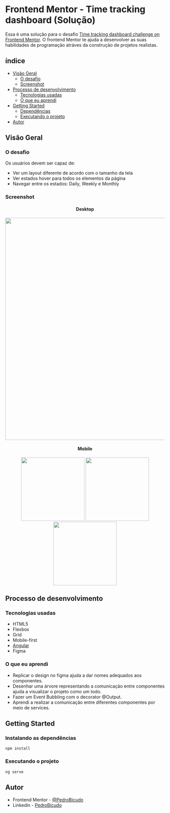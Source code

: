# Frontend Mentor - Time tracking dashboard (Solução)

Essa é uma solução para o desafio [Time tracking dashboard challenge on Frontend Mentor](https://www.frontendmentor.io/challenges/time-tracking-dashboard-UIQ7167Jw).
O frontend Mentor te ajuda a desenvolver as suas habilidades de programação atráves da construção de projetos realistas.

## índice

- [Visão Geral](#visão-geral)
  - [O desafio](#o-desafio)
  - [Screenshot](#screenshot)
- [Processo de desenvolvimento](#processo-de-desenvolvimento)
  - [Tecnologias usadas](#tecnologias-usadas)
  - [O que eu aprendi](#o-que-eu-aprendi)
- [Getting Started](#getting-started)
  - [Dependências](#instalando-as-dependências)
  - [Executando o projeto](#executando-o-projeto)
- [Autor](#autor)

## Visão Geral
### O desafio

Os usuários devem ser capaz de:
- Ver um layout diferente de acordo com o tamanho da tela
- Ver estados hover para todos os elementos da página
- Navegar entre os estados: Daily, Weekly e Monthly

### Screenshot
<div align="center">
  <h4>Desktop</h4>
  <img src="https://user-images.githubusercontent.com/43938917/156823563-bc1c4721-2fe3-4e08-bd88-4ef0e0eecf43.png" width="700"/>
</div>

<div align="center">
  <h4>Mobile</h4>
  <img src="https://user-images.githubusercontent.com/43938917/156824021-861b8e24-cc51-4c16-a921-d46269a4d1ca.png" width="200"/>
  <img src="https://user-images.githubusercontent.com/43938917/156824185-7741544a-d4be-4144-8841-7d54c4010581.png" width="200"/>
  <img src="https://user-images.githubusercontent.com/43938917/156824365-053e7e3e-79d7-4616-b3b1-2209d66b4dde.png" width="200"/>

 </div>

## Processo de desenvolvimento
### Tecnologias usadas
- HTML5
- Flexbox
- Grid
- Mobile-first
- [Angular](angular.io/)
- Figma

### O que eu aprendi
- Replicar o design no figma ajuda a dar nomes adequados aos componentes.
- Desenhar uma árvore representando a comunicação entre componentes ajuda a visualizar o projeto como um todo.
- Fazer um Event Bubbling com o decorator @Output.
- Aprendi a realizar a comunicação entre diferentes componentes por meio de services.

## Getting Started
### Instalando as dependências
```
npm install
```
### Executando o projeto
```
ng serve
```

## Autor

- Frontend Mentor - [@PedroBicudo](https://www.frontendmentor.io/profile/PedroBicudo)
- Linkedin - [PedroBicudo](https://www.linkedin.com/in/pedro-bicudo)
